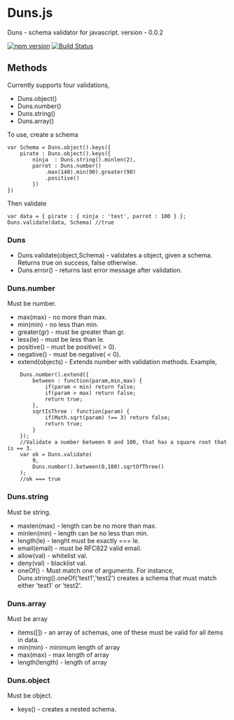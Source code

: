 # Duns.js
Duns - schema validator for javascript. 
version - 0.0.2

[![npm version](https://badge.fury.io/js/duns.svg)](http://badge.fury.io/js/duns) [![Build Status](https://travis-ci.org/silfverstrom/duns.js.svg?branch=master)](https://travis-ci.org/silfverstrom/duns.js)


## Methods

Currently supports four validations, 

* Duns.object()
* Duns.number()
* Duns.string()
* Duns.array()

To use, create a schema 
```
var Schema = Duns.object().keys({
    pirate : Duns.object().keys({
        ninja  : Duns.string().minlen(2),
        parrot : Duns.number()
            .max(140).min(90).greater(90)
            .positive()
        })
})
```

Then validate
```
var data = { pirate : { ninja : 'test', parrot : 100 } };
Duns.validate(data, Schema) //true
```
### Duns
* Duns.validate(object,Schema) - validates a object, given a schema. Returns true on success, false otherwise.
* Duns.error() - returns last error message after validation.

### Duns.number
Must be number.
* max(max)    - no more than max.
* min(min)    - no less than min.
* greater(gr) - must be greater than gr.
* less(le)    - must be less than le.
* positive()  - must be positive( > 0).
* negative()  - must be negative( < 0).
* extend(objects) - Extends number with validation methods. Example, 
```
    Duns.number().extend({
        between : function(param,min,max) {
            if(param < min) return false;
            if(param > max) return false;
            return true;
        },
        sqrtIsThree : function(param) {
            if(Math.sqrt(param) !== 3) return false;
            return true;
        }
    });
    //Validate a number between 0 and 100, that has a square root that is == 3.
    var ok = Duns.validate(
        9, 
        Duns.number().between(0,100).sqrtOfThree()
    ); 
    //ok === true
```


### Duns.string
Must be string.
* maxlen(max)  - length can be no more than max.
* minlen(min)  - length can be no less than min.
* length(le)   - lenght must be exactly === le.
* email(email) - must be RFC822 valid email.
* allow(val)   - whitelist val.
* deny(val)    - blacklist val.
* oneOf()      - Must match one of arguments. For instance, Duns.string().oneOf('test1','test2') creates a schema that must match either 'test1' or 'test2'.

### Duns.array
Must be array
* items([])      - an array of schemas, one of these must be valid for all items in data.
* min(min)       - minimum length of array
* max(max)       - max length of array
* length(length) - length of array

### Duns.object
Must be object.
* keys() - creates a nested schema.

